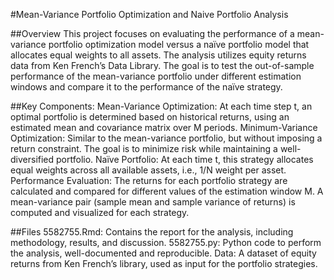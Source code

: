 #Mean-Variance Portfolio Optimization and Naive Portfolio Analysis

##Overview
This project focuses on evaluating the performance of a mean-variance portfolio optimization model versus a naïve portfolio model that allocates equal weights to all assets. The analysis utilizes equity returns data from Ken French’s Data Library. The goal is to test the out-of-sample performance of the mean-variance portfolio under different estimation windows and compare it to the performance of the naïve strategy.

##Key Components:
Mean-Variance Optimization:
At each time step t, an optimal portfolio is determined based on historical returns, using an estimated mean and covariance matrix over M periods.
Minimum-Variance Optimization:
Similar to the mean-variance portfolio, but without imposing a return constraint. The goal is to minimize risk while maintaining a well-diversified portfolio.
Naïve Portfolio:
At each time t, this strategy allocates equal weights across all available assets, i.e., 1/N weight per asset.
Performance Evaluation:
The returns for each portfolio strategy are calculated and compared for different values of the estimation window M. A mean-variance pair (sample mean and sample variance of returns) is computed and visualized for each strategy.

##Files
5582755.Rmd: Contains the report for the analysis, including methodology, results, and discussion.
5582755.py: Python code to perform the analysis, well-documented and reproducible.
Data: A dataset of equity returns from Ken French’s library, used as input for the portfolio strategies.
